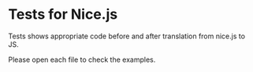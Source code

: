 Tests for Nice.js
=======

Tests shows appropriate code before and after translation from nice.js to JS.

Please open each file to check the examples.
